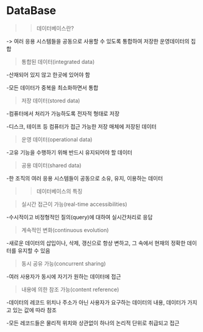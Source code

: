 DataBase
=============

>>데이터베이스란?

-> 여러 응용 시스템들을 공동으로 사용할 수 있도록
통합하여 저장한 운영데이터의 집합


>통합된 데이터(integrated data)

-산재되어 있지 않고 한곳에 있어야 함

-모든 데이터가 중복을 최소화하면서 통합


>저장 데이터(stored data)

-컴퓨터에서 처리가 가능하도록 전자적 형태로 저장

-디스크, 테이프 등 컴퓨터가 접근 가능한 저장 매체에 저장된 데이터


>운영 데이터(operational data)

-고유 기능을 수행하기 위해 반드시 유지되어야 할 데이터


>공용 데이터(shared data)

-한 조직의 여러 응용 시스템들이 공동으로 소유, 유지, 이용하는 데이터


>>데이터베이스의 특징

>실시간 접근이 가능(real-time accessibilities)

-수시적이고 비정형적인 질의(query)에 대하여 실시간처리로 응답


>계속적인 변화(continuous evolution)

-새로운 데이터의 삽입이나, 삭제, 갱신으로 항상 변하고, 그 속에서 현재의 정확한 데이터를 유지할 수 있음


>동시 공유 가능(concurrent sharing)

-여러 사용자가 동시에 자기가 원하는 데이터에 접근


>내용에 의한 참조 가능(content reference)

-데이터의 레코드 위치나 주소가 아닌 사용자가 요구하는 데이터의 내용, 데이터가 가지고 있는 값에 따라 참조

-모든 레코드들은 물리적 위치와 상관없이 하나의 논리적 단위로 취급되고 접근 




